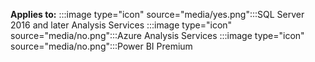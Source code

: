 **Applies to:** :::image type="icon" source="media/yes.png":::SQL Server 2016 and later Analysis Services :::image type="icon" source="media/no.png":::Azure Analysis Services :::image type="icon" source="media/no.png":::Power BI Premium
